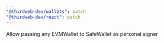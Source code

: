 ```yaml
---
"@thirdweb-dev/wallets": patch
"@thirdweb-dev/react": patch
---
```


Allow passing any EVMWallet to SafeWallet as personal signer
